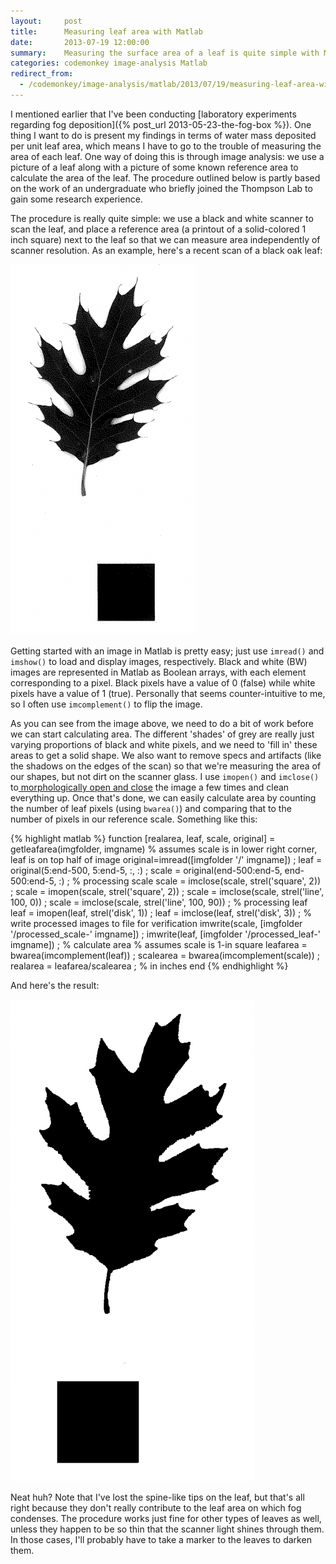 ```yaml
---
layout:     post
title:      Measuring leaf area with Matlab
date:       2013-07-19 12:00:00
summary:    Measuring the surface area of a leaf is quite simple with Matlab.
categories: codemonkey image-analysis Matlab
redirect_from:
  - /codemonkey/image-analysis/matlab/2013/07/19/measuring-leaf-area-with-matlab/
---
```


I mentioned earlier that I've been conducting [laboratory experiments regarding fog deposition]({% post_url 2013-05-23-the-fog-box %}). One thing I want to do is present my findings in terms of water mass deposited per unit leaf area, which means I have to go to the trouble of measuring the area of each leaf. One way of doing this is through image analysis: we use a picture of a leaf along with a picture of some known reference area to calculate the area of the leaf. The procedure outlined below is partly based on the work of an undergraduate who briefly joined the Thompson Lab to gain some research experience.

The procedure is really quite simple: we use a black and white scanner to scan the leaf, and place a reference area (a printout of a solid-colored 1 inch square) next to the leaf so that we can measure area independently of scanner resolution. As an example, here's a recent scan of a black oak leaf:

![scan of a black oak leaf](/images/2013-07-19-scanned-leaf.png)

Getting started with an image in Matlab is pretty easy; just use `imread()` and `imshow()` to load and display images, respectively. Black and white (BW) images are represented in Matlab as Boolean arrays, with each element corresponding to a pixel. Black pixels have a value of 0 (false) while white pixels have a value of 1 (true). Personally that seems counter-intuitive to me, so I often use `imcomplement()` to flip the image.

As you can see from the image above, we need to do a bit of work before we can start calculating area. The different 'shades' of grey are really just varying proportions of black and white pixels, and we need to 'fill in' these areas to get a solid shape. We also want to remove specs and artifacts (like the shadows on the edges of the scan) so that we're measuring the area of our shapes, but not dirt on the scanner glass. I use `imopen()` and `imclose()` to<a href="http://www.dspguide.com/ch25/4.htm"> morphologically open and close</a> the image a few times and clean everything up. Once that's done, we can easily calculate area by counting the number of leaf pixels (using `bwarea()`) and comparing that to the number of pixels in our reference scale. Something like this:

{% highlight matlab %}
function [realarea, leaf, scale, original] = getleafarea(imgfolder, imgname)
    % assumes scale is in lower right corner, leaf is on top half of image
    original=imread([imgfolder '/' imgname]) ;
    leaf = original(5:end-500, 5:end-5, :, :) ;
    scale = original(end-500:end-5, end-500:end-5, :) ;
    % processing scale
    scale = imclose(scale, strel('square', 2)) ;
    scale = imopen(scale, strel('square', 2)) ;
    scale = imclose(scale, strel('line', 100, 0)) ;
    scale = imclose(scale, strel('line', 100, 90)) ;
    % processing leaf
    leaf = imopen(leaf, strel('disk', 1)) ;
    leaf = imclose(leaf, strel('disk', 3)) ;
    % write processed images to file for verification
    imwrite(scale, [imgfolder '/processed_scale-' imgname]) ;
    imwrite(leaf, [imgfolder '/processed_leaf-' imgname]) ;
    % calculate area
    % assumes scale is 1-in square
    leafarea = bwarea(imcomplement(leaf)) ;
    scalearea = bwarea(imcomplement(scale)) ;
    realarea = leafarea/scalearea ; % in inches
end
{% endhighlight %}

And here's the result:

![black oak leaf image after processing](/images/2013-07-19-processed-leaf.png)

Neat huh? Note that I've lost the spine-like tips on the leaf, but that's all right because they don't really contribute to the leaf area on which fog condenses. The procedure works just fine for other types of leaves as well, unless they happen to be so thin that the scanner light shines through them. In those cases, I'll probably have to take a marker to the leaves to darken them.